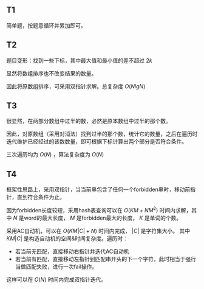 ## T1

简单题，按题意循环并累加即可。

## T2

题目变形：找到一些下标，其中最大值和最小值的差不超过 $2k$ 

显然将数组排序也不改变结果的数量。

因此将原数组排序，可采用双指针求解。总复杂度 $O(NlgN)$

## T3

很显然，在两部分数组中过半的数，必然是原本数组中过半的那个数。

因此，对原数组（采用对消法）找到过半的那个数，统计它的数量，之后在遍历时迭代维护已经经过的该数数量，即可根据下标计算出两个部分是否符合条件。

三次遍历均为 $O(N)$ ，算法复杂度为 $O(N)$ 

## T4

框架性思路上，采用双指针，当当前串包含了任何一个forbidden串时，移动前指针，直到符合条件为止。

因为forbidden长度较短，采用hash表查询可以在 $O(KM + NM^2)$ 时间内求解，其中 $N$ 是word的最大长度， $M$ 是forbidden最大的长度， $K$ 是单词的个数。

采用AC自动机，可以在 $O(KM|C| + N)$ 时间内完成， $|C|$ 是字符集大小。 其中 $KM|C|$ 是构造自动机的空间&时间复杂度。遍历时：

* 若当前无匹配，直接移动右指针并迭代AC自动机
* 若当前有匹配，直接移动左指针到匹配串开头的下一个字符，此时相当于强行当做匹配失败，进行一次fail操作。

这样可以在 $O(N)$ 时间内完成双指针迭代。